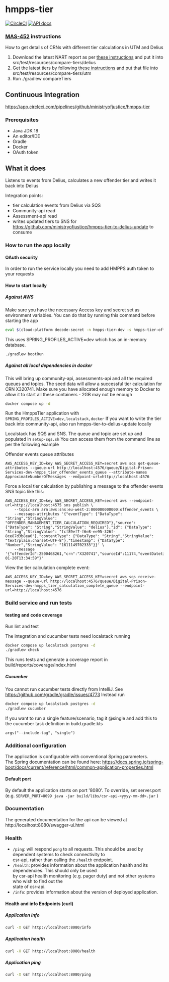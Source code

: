 # hmpps-tier

[![CircleCI](https://circleci.com/gh/ministryofjustice/hmpps-tier/tree/main.svg?style=svg)](https://circleci.com/gh/ministryofjustice/hmpps-tier)
[![API docs](https://img.shields.io/badge/API_docs-view-85EA2D.svg?logo=swagger)](https://hmpps-tier-dev.hmpps.service.justice.gov.uk/swagger-ui.html)

### [MAS-452](https://dsdmoj.atlassian.net/browse/MAS-452) instructions 

How to get details of CRNs with different tier calculations in UTM and Delius
1. Download the latest NART report as per [these instructions](https://dsdmoj.atlassian.net/wiki/spaces/MaS/pages/3533964702/WMT+Run+book#Getting-the-latest-NART-extracts) and put it into src/test/resources/compare-tiers/delius
2. Get the latest tiers by following [these instructions](https://dsdmoj.atlassian.net/wiki/spaces/MaS/pages/2963734549/Tiering+Run+book#Accessing-the-database) and put that file into src/test/resources/compare-tiers/utm
3. Run ./gradlew compareTiers


## Continuous Integration  
https://app.circleci.com/pipelines/github/ministryofjustice/hmpps-tier

### Prerequisites  
* Java JDK 18  
* An editor/IDE
* Gradle  
* Docker  
* OAuth token

## What it does

Listens to events from Delius, calculates a new offender tier and writes it back into Delius

Integration points:
- tier calculation events from Delius via SQS
- Community-api read
- Assessment-api read
- writes updated tiers to SNS for https://github.com/ministryofjustice/hmpps-tier-to-delius-update to consume
  
### How to run the app locally 

#### OAuth security  
In order to run the service locally you need to add HMPPS auth token to your requests

#### How to start locally 
##### Against AWS
Make sure you have the necessary Access key and secret set as environment variables. 
You can do that by running this command before starting the app

```sh
eval $(cloud-platform decode-secret -n hmpps-tier-dev -s hmpps-tier-offender-events-sqs-instance-output --export-aws-credentials)
```

This uses SPRING_PROFILES_ACTIVE=dev which has an in-memory database.

```sh
./gradlew bootRun
```

##### Against all local dependencies in docker
This will bring up community-api, assessments-api and all the required queues and topics. The seed data will allow a successful tier calculation for CRN X320741. Make sure you have allocated enough memory to Docker to allow it to start all these containers - 2GB may not be enough

```sh
docker compose up -d
```

Run the HmppsTier application with `SPRING_PROFILES_ACTIVE=dev,localstack,docker`
If you want to write the tier back into community-api, also run hmpps-tier-to-delius-update locally

Localstack has SQS and SNS. The queue and topic are set up and populated in `setup-sqs.sh` You can access them from the command line as per the following example

Offender events queue attributes
```shell
AWS_ACCESS_KEY_ID=key AWS_SECRET_ACCESS_KEY=secret aws sqs get-queue-attributes --queue-url http://localhost:4576/queue/Digital-Prison-Services-dev-hmpps_tier_offender_events_queue --attribute-names ApproximateNumberOfMessages --endpoint-url=http://localhost:4576
```

Force a local tier calculation by publishing a message to the offender events SNS topic like this: 
```shell
AWS_ACCESS_KEY_ID=key AWS_SECRET_ACCESS_KEY=secret aws --endpoint-url=http://localhost:4575 sns publish \
    --topic-arn arn:aws:sns:eu-west-2:000000000000:offender_events \
    --message-attributes '{"eventType": {"DataType": "String","StringValue": "OFFENDER_MANAGEMENT_TIER_CALCULATION_REQUIRED"},"source": {"DataType": "String","StringValue": "delius"},"id": {"DataType": "String","StringValue": "fcf89ef7-f6e8-ee95-326f-8ce87d3b8ea0"},"contentType": {"DataType": "String","StringValue": "text/plain;charset=UTF-8"},"timestamp": {"DataType": "Number","StringValue": "1611149702333"}}' \
    --message '{"offenderId":2500468261,"crn":"X320741","sourceId":11174,"eventDatetime":"2021-01-20T13:34:59"}'
```
    
View the tier calculation complete event:
```shell
AWS_ACCESS_KEY_ID=key AWS_SECRET_ACCESS_KEY=secret aws sqs receive-message --queue-url http://localhost:4576/queue/Digital-Prison-Services-dev-hmpps_tier_calculation_complete_queue --endpoint-url=http://localhost:4576
```
### Build service and run tests  

#### testing and code coverage

Run lint and test

The integration and cucumber tests need localstack running

```sh
docker compose up localstack postgres -d
./gradlew check
```

This runs tests and generate a coverage report in build/reports/coverage/index.html

##### Cucumber

You cannot run cucumber tests directly from IntelliJ. See https://github.com/gradle/gradle/issues/4773
Instead run

```sh
docker compose up localstack postgres -d
./gradlew cucumber
```

If you want to run a single feature/scenario, tag it @single and add this to the cucumber task definition in build.gradle.kts 

```args("--include-tag", "single")```

### Additional configuration  
The application is configurable with conventional Spring parameters.  
The Spring documentation can be found here: https://docs.spring.io/spring-boot/docs/current/reference/html/common-application-properties.html  
  
#### Default port  
By default the application starts on port '8080'. To override, set server.port (e.g. `SERVER_PORT=8099 java -jar build/libs/csr-api-<yyyy-mm-dd>.jar` )  
  
### Documentation  
The generated documentation for the api can be viewed at http://localhost:8080/swagger-ui.html
  
### Health  
  
- `/ping`: will respond `pong` to all requests.  This should be used by dependent systems to check connectivity to   
csr-api, rather than calling the `/health` endpoint.  
- `/health`: provides information about the application health and its dependencies.  This should only be used  
by csr-api health monitoring (e.g. pager duty) and not other systems who wish to find out the   
state of csr-api.  
- `/info`: provides information about the version of deployed application.  
  
#### Health and info Endpoints (curl)  
  
##### Application info  
```sh
curl -X GET http://localhost:8080/info  
```  
  
##### Application health  
```sh
curl -X GET http://localhost:8080/health  
```  
  
##### Application ping  
```sh 
curl -X GET http://localhost:8080/ping  
```  
